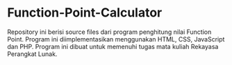 # Function-Point-Calculator

Repository ini berisi source files dari program penghitung nilai Function Point. Program ini diimplementasikan menggunakan HTML, CSS, JavaScript dan PHP. Program ini dibuat untuk memenuhi tugas mata kuliah Rekayasa Perangkat Lunak.
